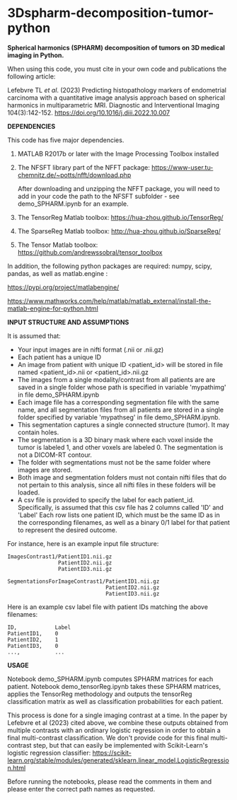# 3Dspharm-decomposition-tumor-python
**Spherical harmonics (SPHARM) decomposition of tumors on 3D medical imaging in Python.**

When using this code, you must cite in your own code and publications the following article:

Lefebvre TL *et al*. (2023) Predicting histopathology markers of endometrial carcinoma with a 
quantitative image analysis approach based on spherical harmonics in multiparametric MRI.
Diagnostic and Interventional Imaging 104(3):142-152.
https://doi.org/10.1016/j.diii.2022.10.007

**DEPENDENCIES**

This code has five major dependencies. 

1. MATLAB R2017b or later with the Image Processing Toolbox installed

2. The NFSFT library part of the NFFT package: 
   https://www-user.tu-chemnitz.de/~potts/nfft/download.php
   
   After downloading and unzipping the NFFT package, you will need to add in your code 
   the path to the NFSFT subfolder - see demo_SPHARM.ipynb for an example.

3. The TensorReg Matlab toolbox:
   https://hua-zhou.github.io/TensorReg/

4. The SparseReg Matlab toolbox:
   http://hua-zhou.github.io/SparseReg/

5. The Tensor Matlab toolbox:
   https://github.com/andrewssobral/tensor_toolbox


In addition, the following python packages are required: numpy, scipy, pandas, 
as well as matlab.engine :

https://pypi.org/project/matlabengine/

https://www.mathworks.com/help/matlab/matlab_external/install-the-matlab-engine-for-python.html 

**INPUT STRUCTURE AND ASSUMPTIONS**

It is assumed that: 
 - Your input images are in nifti format (.nii or .nii.gz) 
 - Each patient has a unique ID
 - An image from patient with unique ID <patient_id> will be stored 
   in file named <patient_id>.nii or <patient_id>.nii.gz
 - The images from a single modality/contrast from all patients are
   are saved in a single folder whose path is specified in variable 'mypathimg'
   in file demo_SPHARM.ipynb
 - Each image file has a corresponding segmentation file with the same name, and all
   segmentation files from all patients are stored in a single folder
   specified by variable 'mypathseg' in file demo_SPHARM.ipynb. 
 - This segmentation captures a single connected structure (tumor). It may contain holes.
 - The segmentation is a 3D binary mask where each voxel inside the tumor is labeled 1, and
   other voxels are labeled 0. The segmentation is not a DICOM-RT contour.
 - The folder with segmentations must not be the same folder where images are stored.
 - Both image and segmentation folders must not contain nifti files that do not pertain
   to this analysis, since all nifti files in these folders will be loaded.
 - A csv file is provided to specify the label for each patient_id. Specifically, 
   is assumed that this csv file has 2 columns called 'ID' and 'Label'
   Each row lists one patient ID, which must be the same ID as in the corresponding filenames,
   as well as a binary 0/1 label for that patient to represent the desired outcome.

For instance, here is an example input file structure:

```
ImagesContrast1/PatientID1.nii.gz
                PatientID2.nii.gz
                PatientID3.nii.gz
```
```
SegmentationsForImageContrast1/PatientID1.nii.gz
                               PatientID2.nii.gz
                               PatientID3.nii.gz
```
Here is an example csv label file with patient IDs matching the above filenames:
```
ID,            Label
PatientID1,    0
PatientID2,    1
PatientID3,    0
...,           ...
```

**USAGE**

Notebook demo_SPHARM.ipynb computes SPHARM matrices for each patient.
Notebook demo_tensorReg.ipynb takes these SPHARM matrices, applies the
TensorReg methodology and outputs the tensorReg classification matrix
as well as classification probabilities for each patient.

This process is done for a single imaging contrast at a time. In the paper
by Lefebvre et al (2023) cited above, we combine these outputs obtained
from multiple contrasts with an ordinary logistic regression in order to obtain
a final multi-contrast classification. We don't provide code for this final 
multi-contrast step, but that can easily be implemented with Scikit-Learn's
logistic regression classifier:
https://scikit-learn.org/stable/modules/generated/sklearn.linear_model.LogisticRegression.html 

Before running the notebooks, please read the comments in them and please 
enter the correct path names as requested. 
